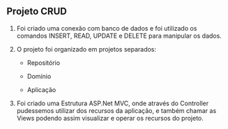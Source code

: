 ## Projeto CRUD 



1. Foi criado uma conexão com banco de dados e foi utilizado os comandos INSERT, READ, UPDATE  e DELETE para manipular os dados.

   

2. O projeto foi organizado em projetos separados:

   * Repositório

   * Domínio

   * Aplicação

     

3. Foi criado uma Estrutura ASP.Net MVC, onde através do Controller pudessemos utilizar dos recursos da aplicação, e também chamar as Views podendo assim visualizar e operar os recursos do projeto. 

   

   





